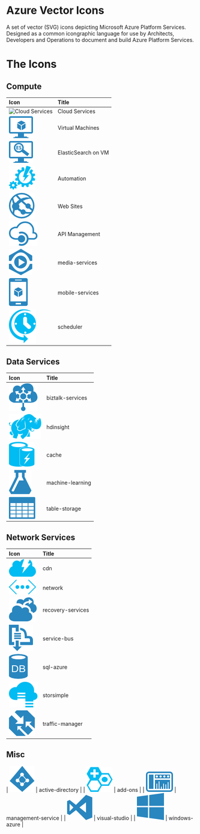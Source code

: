 Azure Vector Icons
==================

A set of vector (SVG) icons depicting Microsoft Azure Platform Services. Designed as a common icongraphic language for use by Architects, Developers and Operations to document and build Azure Platform Services.

The Icons
=========

Compute
-------

| Icon | Title |
|:---- |:----- |
| ![Cloud Services](renders\cloud-servics.png) | Cloud Services |
| ![Virtual Machines](renders\virtual-machines.png) | Virtual Machines |
| ![ElasticSearch on VM](renders\virtual-machine---elasticsearch.png) | ElasticSearch on VM |
| ![Automation](renders\automation.png) | Automation |
| ![Web Sites](renders\web-sites.png) | Web Sites |
| ![API Management](renders\api-management.png) | API Management |
| ![media-services](renders\media-services.png) | media-services |
| ![mobile-services](renders\mobile-services.png) | mobile-services |
| ![scheduler](renders\scheduler.png) | scheduler |

Data Services
-------------

| Icon | Title |
|:---- |:----- |
| ![biztalk-services](renders\biztalk-services.png) | biztalk-services |
| ![hdinsight](renders\hdinsight.png) | hdinsight |
| ![cache](renders\cache.png) | cache |
| ![machine-learning](renders\machine-learning.png) | machine-learning |
| ![table-storage](renders\table-storage.png) | table-storage |

Network Services
----------------

| Icon | Title |
|:---- |:----- |
| ![cdn](renders\cdn.png) | cdn |
| ![network](renders\network.png) | network |
| ![recovery-services](renders\recovery-services.png) | recovery-services |
| ![service-bus](renders\service-bus.png) | service-bus |
| ![sql-azure](renders\sql-azure.png) | sql-azure |
| ![storsimple](renders\storsimple.png) | storsimple |
| ![traffic-manager](renders\traffic-manager.png) | traffic-manager |

Misc
----

| ![active-directory](renders\active-directory.png) | active-directory |
| ![add-ons](renders\add-ons.png) | add-ons |
| ![management-service](renders\management-service.png) | management-service |
| ![visual-studio](renders\visual-studio.png) | visual-studio |
| ![windows-azure](renders\windows-azure.png) | windows-azure |